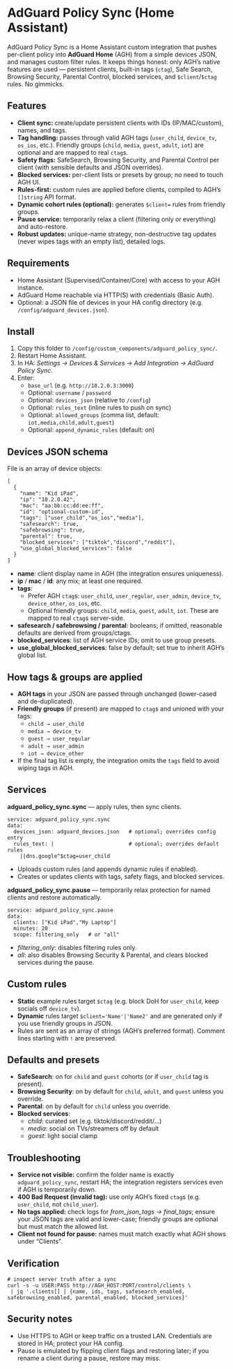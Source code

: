 <html lang="en">
<head>
<meta charset="utf-8">
<meta name="viewport" content="width=device-width, initial-scale=1">
</head>
<body>

<h1>AdGuard Policy Sync (Home Assistant)</h1>

<p>
AdGuard Policy Sync is a Home Assistant custom integration that pushes per-client policy into <strong>AdGuard Home</strong> (AGH) from a simple devices JSON, and manages custom filter rules. It keeps things honest: only AGH’s native features are used — persistent clients, built-in tags (<code>ctag</code>), Safe Search, Browsing Security, Parental Control, blocked services, and <code>$client</code>/<code>$ctag</code> rules. No gimmicks.
</p>

<h2>Features</h2>
<ul>
  <li><strong>Client sync:</strong> create/update persistent clients with IDs (IP/MAC/custom), names, and tags.</li>
  <li><strong>Tag handling:</strong> passes through valid AGH tags (<code>user_child</code>, <code>device_tv</code>, <code>os_ios</code>, etc.). Friendly groups (<code>child</code>, <code>media</code>, <code>guest</code>, <code>adult</code>, <code>iot</code>) are optional and are mapped to real <code>ctag</code>s.</li>
  <li><strong>Safety flags:</strong> SafeSearch, Browsing Security, and Parental Control per client (with sensible defaults and JSON overrides).</li>
  <li><strong>Blocked services:</strong> per-client lists or presets by group; no need to touch AGH UI.</li>
  <li><strong>Rules-first:</strong> custom rules are applied before clients, compiled to AGH’s <code>[]string</code> API format.</li>
  <li><strong>Dynamic cohort rules (optional):</strong> generates <code>$client=</code> rules from friendly groups.</li>
  <li><strong>Pause service:</strong> temporarily relax a client (filtering only or everything) and auto-restore.</li>
  <li><strong>Robust updates:</strong> unique-name strategy, non-destructive tag updates (never wipes tags with an empty list), detailed logs.</li>
</ul>

<h2>Requirements</h2>
<ul>
  <li>Home Assistant (Supervised/Container/Core) with access to your AGH instance.</li>
  <li>AdGuard Home reachable via HTTP(S) with credentials (Basic Auth).</li>
  <li>Optional: a JSON file of devices in your HA config directory (e.g. <code>/config/adguard_devices.json</code>).</li>
</ul>

<h2>Install</h2>
<ol>
  <li>Copy this folder to <code>/config/custom_components/adguard_policy_sync/</code>.</li>
  <li>Restart Home Assistant.</li>
  <li>In HA: <em>Settings → Devices &amp; Services → Add Integration → AdGuard Policy Sync</em>.</li>
  <li>Enter:
    <ul>
      <li><code>base_url</code> (e.g. <code>http://10.2.0.3:3000</code>)</li>
      <li>Optional: <code>username</code> / <code>password</code></li>
      <li>Optional: <code>devices_json</code> (relative to <code>/config</code>)</li>
      <li>Optional: <code>rules_text</code> (inline rules to push on sync)</li>
      <li>Optional: <code>allowed_groups</code> (comma list, default: <code>iot,media,child,adult,guest</code>)</li>
      <li>Optional: <code>append_dynamic_rules</code> (default: on)</li>
    </ul>
  </li>
</ol>

<h2>Devices JSON schema</h2>
<p>File is an array of device objects:</p>
<pre><code>[
  {
    "name": "Kid iPad",
    "ip": "10.2.0.42",
    "mac": "aa:bb:cc:dd:ee:ff",
    "id": "optional-custom-id",
    "tags": ["user_child","os_ios","media"], 
    "safesearch": true,
    "safebrowsing": true,
    "parental": true,
    "blocked_services": ["tiktok","discord","reddit"],
    "use_global_blocked_services": false
  }
]
</code></pre>
<ul>
  <li><strong>name</strong>: client display name in AGH (the integration ensures uniqueness).</li>
  <li><strong>ip</strong> / <strong>mac</strong> / <strong>id</strong>: any mix; at least one required.</li>
  <li><strong>tags</strong>:
    <ul>
      <li>Prefer AGH <code>ctag</code>s: <code>user_child</code>, <code>user_regular</code>, <code>user_admin</code>, <code>device_tv</code>, <code>device_other</code>, <code>os_ios</code>, etc.</li>
      <li>Optional friendly groups: <code>child</code>, <code>media</code>, <code>guest</code>, <code>adult</code>, <code>iot</code>. These are mapped to real <code>ctag</code>s server-side.</li>
    </ul>
  </li>
  <li><strong>safesearch / safebrowsing / parental</strong>: booleans; if omitted, reasonable defaults are derived from groups/ctags.</li>
  <li><strong>blocked_services</strong>: list of AGH service IDs; omit to use group presets.</li>
  <li><strong>use_global_blocked_services</strong>: false by default; set true to inherit AGH’s global list.</li>
</ul>

<h2>How tags &amp; groups are applied</h2>
<ul>
  <li><strong>AGH tags</strong> in your JSON are passed through unchanged (lower-cased and de-duplicated).</li>
  <li><strong>Friendly groups</strong> (if present) are mapped to <code>ctag</code>s and unioned with your tags:
    <ul>
      <li><code>child → user_child</code></li>
      <li><code>media → device_tv</code></li>
      <li><code>guest → user_regular</code></li>
      <li><code>adult → user_admin</code></li>
      <li><code>iot → device_other</code></li>
    </ul>
  </li>
  <li>If the final tag list is empty, the integration omits the <code>tags</code> field to avoid wiping tags in AGH.</li>
</ul>

<h2>Services</h2>
<p><strong>adguard_policy_sync.sync</strong> — apply rules, then sync clients.</p>
<pre><code>service: adguard_policy_sync.sync
data:
  devices_json: adguard_devices.json   # optional; overrides config entry
  rules_text: |                        # optional; overrides default rules
    ||dns.google^$ctag=user_child
</code></pre>
<ul>
  <li>Uploads custom rules (and appends dynamic rules if enabled).</li>
  <li>Creates or updates clients with tags, safety flags, and blocked services.</li>
</ul>

<p><strong>adguard_policy_sync.pause</strong> — temporarily relax protection for named clients and restore automatically.</p>
<pre><code>service: adguard_policy_sync.pause
data:
  clients: ["Kid iPad","My Laptop"]
  minutes: 20
  scope: filtering_only   # or "all"
</code></pre>
<ul>
  <li><em>filtering_only</em>: disables filtering rules only.</li>
  <li><em>all</em>: also disables Browsing Security &amp; Parental, and clears blocked services during the pause.</li>
</ul>

<h2>Custom rules</h2>
<ul>
  <li><strong>Static</strong> example rules target <code>$ctag</code> (e.g. block DoH for <code>user_child</code>, keep socials off <code>device_tv</code>).</li>
  <li><strong>Dynamic</strong> rules target <code>$client='Name'|'Name2'</code> and are generated only if you use friendly groups in JSON.</li>
  <li>Rules are sent as an array of strings (AGH’s preferred format). Comment lines starting with <code>!</code> are preserved.</li>
</ul>

<h2>Defaults and presets</h2>
<ul>
  <li><strong>SafeSearch</strong>: on for <code>child</code> and <code>guest</code> cohorts (or if <code>user_child</code> tag is present).</li>
  <li><strong>Browsing Security</strong>: on by default for <code>child</code>, <code>adult</code>, and <code>guest</code> unless you override.</li>
  <li><strong>Parental</strong>: on by default for <code>child</code> unless you override.</li>
  <li><strong>Blocked services</strong>:
    <ul>
      <li><em>child</em>: curated set (e.g. tiktok/discord/reddit/…)</li>
      <li><em>media</em>: social on TVs/streamers off by default</li>
      <li><em>guest</em>: light social clamp</li>
    </ul>
  </li>
</ul>

<h2>Troubleshooting</h2>
<ul>
  <li><strong>Service not visible:</strong> confirm the folder name is exactly <code>adguard_policy_sync</code>, restart HA; the integration registers services even if AGH is temporarily down.</li>
  <li><strong>400 Bad Request (invalid tag):</strong> use only AGH’s fixed <code>ctag</code>s (e.g. <code>user_child</code>, not <code>child_user</code>).</li>
  <li><strong>No tags applied:</strong> check logs for <em>from_json_tags → final_tags</em>; ensure your JSON tags are valid and lower-case; friendly groups are optional but must match the allowed list.</li>
  <li><strong>Client not found for pause:</strong> names must match exactly what AGH shows under “Clients”.</li>
</ul>

<h2>Verification</h2>
<pre><code># inspect server truth after a sync
curl -s -u USER:PASS http://AGH_HOST:PORT/control/clients \
 | jq '.clients[] | {name, ids, tags, safesearch_enabled, safebrowsing_enabled, parental_enabled, blocked_services}'
</code></pre>

<h2>Security notes</h2>
<ul>
  <li>Use HTTPS to AGH or keep traffic on a trusted LAN. Credentials are stored in HA; protect your HA config.</li>
  <li>Pause is emulated by flipping client flags and restoring later; if you rename a client during a pause, restore may miss.</li>
</ul>

</body>
</html>
